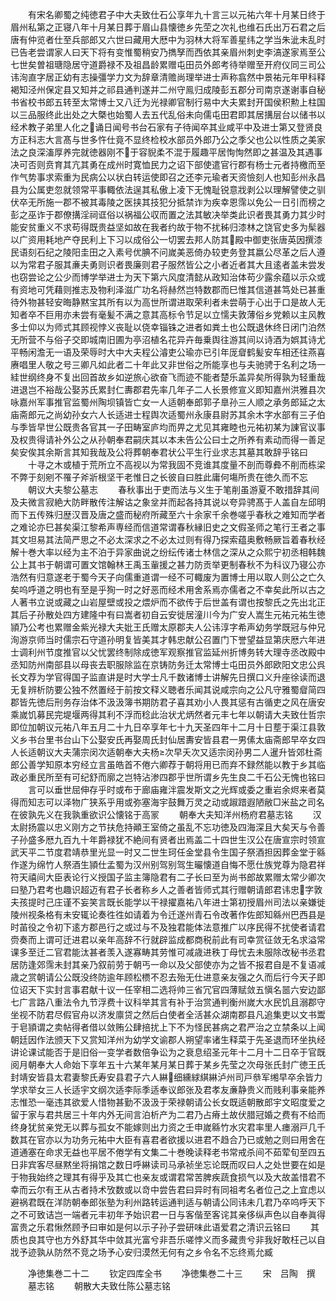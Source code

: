 <!-- { "loadSidebar": true } -->
　　有宋名卿蜀之纯徳君子中大夫致仕石公享年九十言三以元祐六年十月某日终于眉州私第之正寝八年十月某日葬于眉山县懐徳乡先茔之次礼也维石氏出万石君之后唐有仲览者仕至兵部郎又六世曰藏用大厯中为羽林大将军善星纬之学当朱泚未乱时已告老尝谓家人曰天下将有变惟蜀稍安乃擕孥而西依其亲眉州刺史李滈遂家焉至公七世矣曽祖瑭隐居守道爵禄不及祖昌龄累赠屯田员外郎考待举赠至开府仪同三司公讳洵直字居正幼有志操彊学力文为辞章清赡尚理举进士声称翕然中景祐元年甲科释褐知泾州保定县又知并之祁县通判遂并二州守鳯归成陵彭五郡分司南京遂谢事自秘书省校书郎五转至太常博士又八迁为光禄卿官制行易中大夫累封开国侯积勲上柱国以三品服终此出处之大槩也始蜀人去五代乱俗未向儒屯田君即其居搆层台以储书以经术教子弟里人化之诵日闻号书台石家有子待闻卒其业咸平中及进士第又登贤良方正科志大言髙与世多忤仕竟不显终检校水部员外郎乃公之季父也公以性质之美家法之良深滀厚养完就徳器刚不于容貎柔不混于履趣平居恂恂然即之甚温及其遇事决可否则贲育其亢其勇在成州时寛恤民力之诏下部使遣官行郡有杨士元者持檄而至作气势事求索重为民病公以状白转运使即召之还李元瑜者天资憸刻人也知彭州永昌县为公属吏忽就领常平事輙依法逞其私傲上凌下无愧耻锐意戕剥公以理解譬使之驯伏卒无所施一郡不被其毒陵之医挟其技犯分抵禁诈为疾幸恩霈以免公一日引而榜之彭之巫诈于郡僚搆淫祠诓俗以祸福公収而置之法其敏决举类此识者畏其勇力其少时能安贫重义不求苟得既贵益坚如故在我者约故于物不扰秭归漆林之饶官史多为髤器以广资用耗地产夺民利上下习以成俗公一切罢去邦人防其殿中御吏张唐英因撰漆民语刻石纪之陵阳圭田之入素号优腆不问嵗美恶倚办较吏务登其嬴公尽革之后人遵以为常君子服其亷夫勇则识者畏廉则君子服然皆公之小者近者其大且逺者盖未尝发也窃尝论之公少而博学举进士为天下第六风度清懿从政知治体苟少露余蕴以示众或有资地可凭藉则推志及物利泽滋广功名将赫然岂特数郡而巳惟其信道甚笃处已甚重待外物甚轻安晦静黙宝其所有以为高世所谓进取荣利者未尝萌于心出于口是故人无知者卒不巨用亦未尝有毫髪不满之意其高标令节足以立懦夫敦薄俗乡党赖以主风教多士仰以为师式其顾视悖义丧耻以侥幸锱铢之进者如粪土也公既退休终日闭门泊然无所营不与俗子交即城南旧圃为亭沼植名花异卉毎乗舆往游其间以诗酒为娯其诗尤平畅闲澹无一语及荣辱时大中大夫程公濬吏公瑜亦已引年厐睂鹤髪安车相还往燕喜赓唱里人敬之号三卿凡如此者二十年此又非世俗之所能享也与夫驰骋于名利之场一絓世纲终身不复出回首故乡如逆旅心欲奋飞而迹不能者楚乐盖异矣所得孰为轻重哉进退岂不裕哉公娶苏氏累封仁夀郡君先率几年子二人长景修宣义即知嘉州洪雅县次咏嘉州军事推官监蜀州陶坝镇皆亡女一人适朝奉郎郭子臯孙三人顺之承务郎延之太庙斋郎元之尚幼孙女六人长适进士程舆次适蜀州永康县尉苏其余木字水部有三子伯与季皆早世公既贵各官其一子田畴室庐均而畀之尤见其雍睦也元祐初某为諌官议事及权贵得请补外公之从孙朝奉君嗣庆其以本未告公公曰士之所养有素动而得一善足矣安俟其余斯言其知我哉及公将葬朝奉君状公平生行业求志其墓其敢辞乎铭曰
　　十寻之木或植于荒所立不高视以为常我固不竞谁其度量不剖而尊彜不削而栋梁不弊于刻剜不罹子斧斨根坚干老惟日之长彼自曰胜此庸何塲所贵在徳久而不忘
　　朝议大夫黎公墓志
　　春秋事出于吏而法与义生于笔削虽游夏不敢措辞其间及夫微言寂絶大防畔散传注解诂之象坌并而起各持其说以夸异骋髙于人盖自左邱明而下五传殊归歴汉晋及唐之盛而秘府所藏至六十余家千余巻嗟乎春秋之难知而学者之难论亦巳甚矣渠江黎希声専经而信道常谓春秋縁旧史之文假圣师之笔行王者之事其文坦易其法简严思之不必太深求之不必太过则有得乃探索蕴奥敷畅厥旨着春秋经解十巻大率以经为主不泊于异家曲说之纷纭传诸士林信之深从之众熙宁初丞相韩魏公上其书于朝谓可置文馆翰林王禹玉軰援之甚力防贡举更制春秋不为科议乃寝公亦浩然有归意遂老于蜀今天子向儒重道谓一经不可輙废为置博士用以取人则公之亡久矣呜呼道之明也有至是乎狥一时之好恶而经术用舍系焉亦儒者之不幸矣此所以古之人著书立说或藏之山岩屋壁或投之煨炉而不欲传于后世盖有谓也按黎氏之先出北正其后子孙散处四方建隆中有曰嵩者初自云安徙居潼川今为广安人嵩生元祐元祐生徳頴乃公考也累赠金紫光禄大夫妣王氏赠太原郡夫人公讳淳字希声幼务学既冠与仲兄洵游京师当时儒宗石守道孙明复皆美其才韩忠献公召置门下誉望益显第庆厯六年进士调利州节度推官以父忧罢终制除成徳军观察推官监延州折博务转大理寺丞改殿中丞知防州南部县以母丧去职服除监在京铸防务迁太常博士屯田员外郎欧阳文忠公呉长文荐为学官得国子监直讲是时大学士凡千数诸博士讲解先日撰口义升座徐读而退无复辨析防要公独不然置经于前按文释义聴者乐闻其说咸宗向之公凡守雅蜀睂简四郡皆先徳后刑务存治体不汲汲簿书期防君子喜其劝小人畏其惩有古循吏之风在唐安乘嵗饥募民完堤堰两得其利不浮而稔此治状尤炳然者元丰七年以朝请大夫致仕哲宗即位加朝议元祐八年五月二十九日卒享年七十九天圣四年十二月十日塟于渠江县敦义乡书台里书台山下公娶安氏再娶周氏封仙居夀安皆县君一男傃太庙斋郎早卒女四人长适朝议大夫蒲宗闵次适朝奉大夫杨次早夭次又适宗闵孙男二人暹升皆郊杜斋郎公善学知原本穷经立言虽皓首不倦六卿荐于朝将用已而弃不録然能以教于乡其临政必重民所至有可纪舒而廓之岂特沾渗四郡乎世所谓乡先生良二千石公无愧也铭曰
　　言可以垂世屈伸存乎时或布于廊庙雍泮震发斯文之光辉或委之重岩余烬来者莫得而知志可以泽物广狭系乎用或弥塞海宇鼓舞万灵之动或踧踖遐陋敝□米盐之司名在彼孰先义在我孰重欲识公懐铭于高冡
　　朝奉大夫知洋州杨府君墓志铭
　　汉太尉扬震以忠义刚方之节扶危持顚王室倚之虽乱不忘功徳及四海深且大矣天与令善子孙盛多厯九百九十年爵禄犹不絶间有贤者出焉盖二十四世生汉公在唐宣宗时领宣武天平二节度君靖恭里光显一时又二世生珂任金堂县令生国子祭酒担因葬金堂于緜作遂为绵竹人祭酒生頴仕孟蜀为汉州别驾别驾生曮懐道自悔不愿仕族党尊为隐君祥符天禧间大臣表论行义授国子监主簿隐君有二子长曰至为尚书郎故累赠太常少卿次曰塾乃君考也趣识超迈有君子长者称乡人之善者皆师式其行赠朝请郎君讳忠字敦夫孩提时己庄谨不妄笑言既长能学以干禄擢嘉祐八年进士第初授眉州司法以亲嫌徙陵州视条格有未安辄论奏徃徃如请着为令迁遂州青石令改著作佐郎知緜州巴西县是时苖役之令初下逺方郡邑行之或过与不及独君能体法意推广以序民得不扰使者请君赍奏而上谓可迁进君以亲年高辞不行就辟监成都商税前此有司幸赏征敛无名求溢常课多至迁二官君能汰甚者羡入遂寡畴其劳惟可减歳进秩丁母忧去未服除改秘书丞君居防逢郊霈未封其亲乃叙前劳于朝丐一命以及父部使亦为之皆不报君自是不复语减歳之赏朝请公公既没终防逾年顾松槚不忍去殆无仕进意亲友强之久而后行今天子即位诏天下实封言事君献十议一任宰相二选将帅三省冗官四薄赋敛五愼名噐六安边鄙七广言路八重法令九节浮费十议科举其言有补于治赏通判衡州嵗大水民饥且溺郡守坐视不防君尽假官舟以济发廪贷之然后白使者全活甚众湖南郡县凡追集吏以文书鬻于皂頴谓之卖帖得者借以敛贿公肆掊扰上下不为怪民甚病之君严治之立禁条以上闻朝廷因作法颁天下又赏知洋州为幼学文谕郡人朔望率诸生释菜于先圣退而环坐执经讲论课试能否于是旧俗一变学者数倍争讼为之衰息绍圣元年十二月十二日卒于官既阅月朝奉大人命始下享年五十六某年某月某日葬于某乡先莹之次母张氏封广徳王氏封靖安皆县太君妻黎氏寿安县君子六人綝细纁絿綨綝泸州司戸叅军缃早卒余皆力学求举女三人长适宇文纲次适李际季适奉议郎张及君孝友亷静贵义而贱利事亲能养志惟恐一毫违其欲爱人惜物甚勤不汲汲于荣禄朝请公长女既适朝散郎宇文昭度爱之留于家与君共居三十年内外无间言泊析产为二君乃占瘠土故伏腊冠婚之费有不给而终身犹贫亲党无以葬与孤女不能嫁则出力资之壬申嵗緜竹水灾君率里人瘗溺戸几千数其在官亦以为功务元祐中大臣有喜君者欲援以进君不趋合乃已或勉之则曰用舍在道通塞在命求无益也平居不倦学有文集二十巻晚读释老书常戒杀间不茹荤旬至四五日非宾客尽昼黙坐将捐馆之数日呼綝读司马承祯坐忘论既而叹曰人之处世要在如是于物我始终之理其有得乎及其亡也亲友或谓君常苦脾疾蔬食损气以及大故盖惜君不幸而云尔有王从古者持术攷数或以竒中尝告君曰异时有同祖考名者位己之上宜虑以避祸君既在洋防朝奉郎张塾为利州路转运通判适与朝请公同讳未几君乃卒呜呼天下之不可致诘岂一端者元丰初年予始识君一日与客偕至客诧其亲侈纵声色以自奉眞得富贵之乐君愀然顾予曰审如是何以示子孙子尝研味此语爱君之清识云铭曰
　　其质也良其守也方外舒其华中敛其光富兮非吾乐嗟悖义而多藏贵兮非我好敢枉己以自戕予迹孰从防然不竞之场予心安归漠然无何有之乡令名不忘终焉允臧








　　净徳集巻二十二
　　钦定四库全书
　　净徳集巻二十三
　　宋　吕陶　撰
　　墓志铭
　　朝散大夫致仕陈公墓志铭
